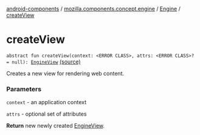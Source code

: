 [android-components](../../index.md) / [mozilla.components.concept.engine](../index.md) / [Engine](index.md) / [createView](./create-view.md)

# createView

`abstract fun createView(context: <ERROR CLASS>, attrs: <ERROR CLASS>? = null): `[`EngineView`](../-engine-view/index.md) [(source)](https://github.com/mozilla-mobile/android-components/blob/master/components/concept/engine/src/main/java/mozilla/components/concept/engine/Engine.kt#L79)

Creates a new view for rendering web content.

### Parameters

`context` - an application context

`attrs` - optional set of attributes

**Return**
new newly created [EngineView](../-engine-view/index.md).

